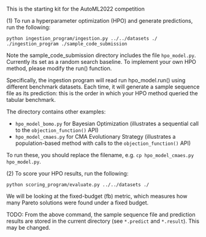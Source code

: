 This is the starting kit for the AutoML2022 competition

(1) To run a hyperparameter optimization (HPO) and generate predictions, run the following: 
```
python ingestion_program/ingestion.py ../../datasets ./ ./ingestion_program ./sample_code_submission
```

Note the sample_code_submission directory includes the file `hpo_model.py`. Currently its set as a random search baseline.
To implement your own HPO method, please modify the run() function. 

Specifically, the ingestion program will read run hpo_model.run() using different benchmark datasets.
Each time, it will generate a sample sequence file as its prediction: this is the order in which your HPO method queried the tabular benchmark. 

The directory contains other examples:
- `hpo_model_bomo.py` for Bayesian Optimization (illustrates a sequential call to the `objection_function()` API)
- `hpo_model_cmaes.py` for CMA Evolutionary Strategy (illustrates a population-based method with calls to the `objection_function()` API)

To run these, you should replace the filename, e.g. `cp hpo_model_cmaes.py hpo_model.py`. 

(2) To score your HPO results, run the following:
```
python scoring_program/evaluate.py ../../datasets ./
```
We will be looking at the fixed-budget (fb) metric, which measures how many Pareto solutions were found under a fixed budget.

TODO: From the above command, the sample sequence file and prediction results are stored in the current directory (see `*.predict` and `*.result`). This may be changed. 
